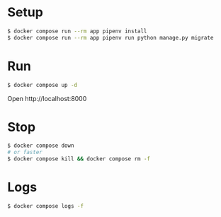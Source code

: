 # Setup

```bash
$ docker compose run --rm app pipenv install
$ docker compose run --rm app pipenv run python manage.py migrate
```

# Run

```bash
$ docker compose up -d
```

Open http://localhost:8000

# Stop

```bash
$ docker compose down
# or faster
$ docker compose kill && docker compose rm -f 
```

# Logs

```bash
$ docker compose logs -f
```
